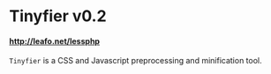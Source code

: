 # Tinyfier v0.2
#### <http://leafo.net/lessphp>

`Tinyfier` is a CSS and Javascript preprocessing and minification tool.
